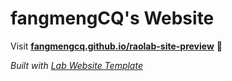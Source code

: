 
# fangmengCQ's Website

Visit **[fangmengcq.github.io/raolab-site-preview](https://fangmengcq.github.io/raolab-site-preview)** 🚀

_Built with [Lab Website Template](https://greene-lab.gitbook.io/lab-website-template-docs)_
